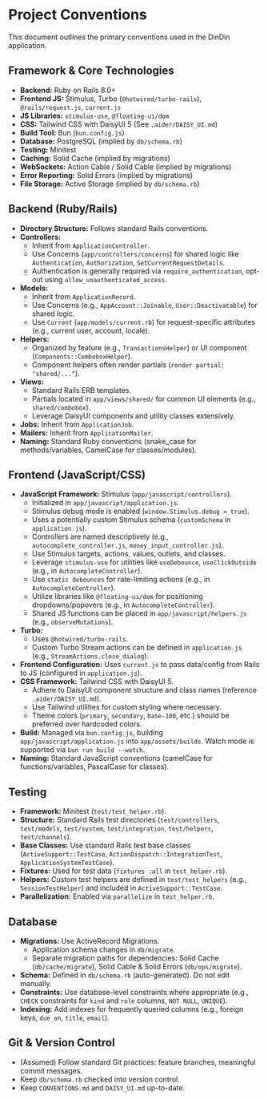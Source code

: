 # Project Conventions

This document outlines the primary conventions used in the DinDin application.

## Framework & Core Technologies

*   **Backend:** Ruby on Rails 8.0+
*   **Frontend JS:** Stimulus, Turbo (`@hotwired/turbo-rails`), `@rails/request.js`, `current.js`
*   **JS Libraries:** `stimulus-use`, `@floating-ui/dom`
*   **CSS:** Tailwind CSS with DaisyUI 5 (See `.aider/DAISY_UI.md`)
*   **Build Tool:** Bun (`bun.config.js`)
*   **Database:** PostgreSQL (implied by `db/schema.rb`)
*   **Testing:** Minitest
*   **Caching:** Solid Cache (implied by migrations)
*   **WebSockets:** Action Cable / Solid Cable (implied by migrations)
*   **Error Reporting:** Solid Errors (implied by migrations)
*   **File Storage:** Active Storage (implied by `db/schema.rb`)

## Backend (Ruby/Rails)

*   **Directory Structure:** Follows standard Rails conventions.
*   **Controllers:**
    *   Inherit from `ApplicationController`.
    *   Use Concerns (`app/controllers/concerns`) for shared logic like `Authentication`, `Authorization`, `SetCurrentRequestDetails`.
    *   Authentication is generally required via `require_authentication`, opt-out using `allow_unauthenticated_access`.
*   **Models:**
    *   Inherit from `ApplicationRecord`.
    *   Use Concerns (e.g., `AppAccount::Joinable`, `User::Deactivatable`) for shared logic.
    *   Use `Current` (`app/models/current.rb`) for request-specific attributes (e.g., current user, account, locale).
*   **Helpers:**
    *   Organized by feature (e.g., `TransactionsHelper`) or UI component (`Components::ComboboxHelper`).
    *   Component helpers often render partials (`render partial: "shared/..."`).
*   **Views:**
    *   Standard Rails ERB templates.
    *   Partials located in `app/views/shared/` for common UI elements (e.g., `shared/combobox`).
    *   Leverage DaisyUI components and utility classes extensively.
*   **Jobs:** Inherit from `ApplicationJob`.
*   **Mailers:** Inherit from `ApplicationMailer`.
*   **Naming:** Standard Ruby conventions (snake\_case for methods/variables, CamelCase for classes/modules).

## Frontend (JavaScript/CSS)

*   **JavaScript Framework:** Stimulus (`app/javascript/controllers`).
    *   Initialized in `app/javascript/application.js`.
    *   Stimulus debug mode is enabled (`window.Stimulus.debug = true`).
    *   Uses a potentially custom Stimulus schema (`customSchema` in `application.js`).
    *   Controllers are named descriptively (e.g., `autocomplete_controller.js`, `money_input_controller.js`).
    *   Use Stimulus targets, actions, values, outlets, and classes.
    *   Leverage `stimulus-use` for utilities like `useDebounce`, `useClickOutside` (e.g., in `AutocompleteController`).
    *   Use `static debounces` for rate-limiting actions (e.g., in `AutocompleteController`).
    *   Utilize libraries like `@floating-ui/dom` for positioning dropdowns/popovers (e.g., in `AutocompleteController`).
    *   Shared JS functions can be placed in `app/javascript/helpers.js` (e.g., `observeMutations`).
*   **Turbo:**
    *   Uses `@hotwired/turbo-rails`.
    *   Custom Turbo Stream actions can be defined in `application.js` (e.g., `StreamActions.close_dialog`).
*   **Frontend Configuration:** Uses `current.js` to pass data/config from Rails to JS (configured in `application.js`).
*   **CSS Framework:** Tailwind CSS with DaisyUI 5.
    *   Adhere to DaisyUI component structure and class names (reference `.aider/DAISY_UI.md`).
    *   Use Tailwind utilities for custom styling where necessary.
    *   Theme colors (`primary`, `secondary`, `base-100`, etc.) should be preferred over hardcoded colors.
*   **Build:** Managed via `bun.config.js`, building `app/javascript/application.js` into `app/assets/builds`. Watch mode is supported via `bun run build --watch`.
*   **Naming:** Standard JavaScript conventions (camelCase for functions/variables, PascalCase for classes).

## Testing

*   **Framework:** Minitest (`test/test_helper.rb`).
*   **Structure:** Standard Rails test directories (`test/controllers`, `test/models`, `test/system`, `test/integration`, `test/helpers`, `test/channels`).
*   **Base Classes:** Use standard Rails test base classes (`ActiveSupport::TestCase`, `ActionDispatch::IntegrationTest`, `ApplicationSystemTestCase`).
*   **Fixtures:** Used for test data (`fixtures :all` in `test_helper.rb`).
*   **Helpers:** Custom test helpers are defined in `test/test_helpers` (e.g., `SessionTestHelper`) and included in `ActiveSupport::TestCase`.
*   **Parallelization:** Enabled via `parallelize` in `test_helper.rb`.

## Database

*   **Migrations:** Use ActiveRecord Migrations.
    *   Application schema changes in `db/migrate`.
    *   Separate migration paths for dependencies: Solid Cache (`db/cache/migrate`), Solid Cable & Solid Errors (`db/ops/migrate`).
*   **Schema:** Defined in `db/schema.rb` (auto-generated). Do not edit manually.
*   **Constraints:** Use database-level constraints where appropriate (e.g., `CHECK` constraints for `kind` and `role` columns, `NOT NULL`, `UNIQUE`).
*   **Indexing:** Add indexes for frequently queried columns (e.g., foreign keys, `due_on`, `title`, `email`).

## Git & Version Control

*   (Assumed) Follow standard Git practices: feature branches, meaningful commit messages.
*   Keep `db/schema.rb` checked into version control.
*   Keep `CONVENTIONS.md` and `DAISY_UI.md` up-to-date.
